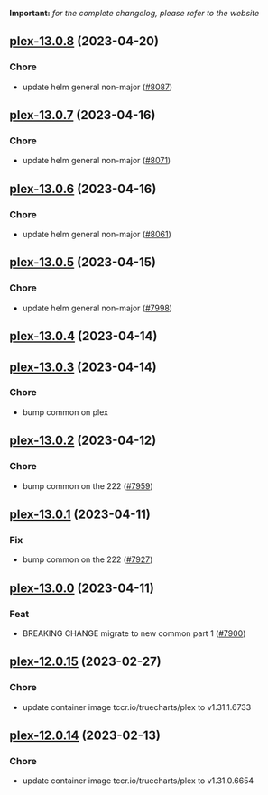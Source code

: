 **Important:**
*for the complete changelog, please refer to the website*




## [plex-13.0.8](https://github.com/truecharts/charts/compare/plex-13.0.7...plex-13.0.8) (2023-04-20)

### Chore

- update helm general non-major ([#8087](https://github.com/truecharts/charts/issues/8087))
  
  


## [plex-13.0.7](https://github.com/truecharts/charts/compare/plex-13.0.6...plex-13.0.7) (2023-04-16)

### Chore

- update helm general non-major ([#8071](https://github.com/truecharts/charts/issues/8071))
  
  


## [plex-13.0.6](https://github.com/truecharts/charts/compare/plex-13.0.5...plex-13.0.6) (2023-04-16)

### Chore

- update helm general non-major ([#8061](https://github.com/truecharts/charts/issues/8061))
  
  


## [plex-13.0.5](https://github.com/truecharts/charts/compare/plex-13.0.4...plex-13.0.5) (2023-04-15)

### Chore

- update helm general non-major ([#7998](https://github.com/truecharts/charts/issues/7998))
  
  


## [plex-13.0.4](https://github.com/truecharts/charts/compare/plex-13.0.3...plex-13.0.4) (2023-04-14)




## [plex-13.0.3](https://github.com/truecharts/charts/compare/plex-13.0.2...plex-13.0.3) (2023-04-14)

### Chore

- bump common on plex
  
  


## [plex-13.0.2](https://github.com/truecharts/charts/compare/plex-13.0.1...plex-13.0.2) (2023-04-12)

### Chore

- bump common on the 222 ([#7959](https://github.com/truecharts/charts/issues/7959))
  
  


## [plex-13.0.1](https://github.com/truecharts/charts/compare/plex-13.0.0...plex-13.0.1) (2023-04-11)

### Fix

- bump common on the 222 ([#7927](https://github.com/truecharts/charts/issues/7927))
  
  


## [plex-13.0.0](https://github.com/truecharts/charts/compare/plex-12.0.15...plex-13.0.0) (2023-04-11)

### Feat

- BREAKING CHANGE migrate to new common part 1 ([#7900](https://github.com/truecharts/charts/issues/7900))
  
  


## [plex-12.0.15](https://github.com/truecharts/charts/compare/plex-12.0.14...plex-12.0.15) (2023-02-27)

### Chore

- update container image tccr.io/truecharts/plex to v1.31.1.6733
  
  


## [plex-12.0.14](https://github.com/truecharts/charts/compare/plex-12.0.13...plex-12.0.14) (2023-02-13)

### Chore

- update container image tccr.io/truecharts/plex to v1.31.0.6654
  
  
